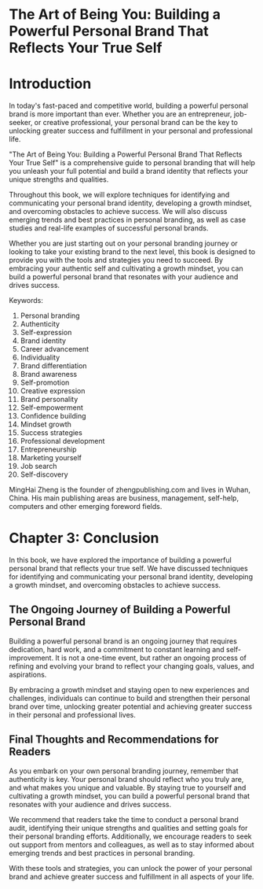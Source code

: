 # The Art of Being You: Building a Powerful Personal Brand That Reflects Your True Self

# Introduction

In today's fast-paced and competitive world, building a powerful personal brand is more important than ever. Whether you are an entrepreneur, job-seeker, or creative professional, your personal brand can be the key to unlocking greater success and fulfillment in your personal and professional life.

"The Art of Being You: Building a Powerful Personal Brand That Reflects Your True Self" is a comprehensive guide to personal branding that will help you unleash your full potential and build a brand identity that reflects your unique strengths and qualities.

Throughout this book, we will explore techniques for identifying and communicating your personal brand identity, developing a growth mindset, and overcoming obstacles to achieve success. We will also discuss emerging trends and best practices in personal branding, as well as case studies and real-life examples of successful personal brands.

Whether you are just starting out on your personal branding journey or looking to take your existing brand to the next level, this book is designed to provide you with the tools and strategies you need to succeed. By embracing your authentic self and cultivating a growth mindset, you can build a powerful personal brand that resonates with your audience and drives success.

Keywords:

1. Personal branding
2. Authenticity
3. Self-expression
4. Brand identity
5. Career advancement
6. Individuality
7. Brand differentiation
8. Brand awareness
9. Self-promotion
10. Creative expression
11. Brand personality
12. Self-empowerment
13. Confidence building
14. Mindset growth
15. Success strategies
16. Professional development
17. Entrepreneurship
18. Marketing yourself
19. Job search
20. Self-discovery

MingHai Zheng is the founder of zhengpublishing.com and lives in Wuhan, China. His main publishing areas are business, management, self-help, computers and other emerging foreword fields.



Chapter 3: Conclusion
=====================

In this book, we have explored the importance of building a powerful personal brand that reflects your true self. We have discussed techniques for identifying and communicating your personal brand identity, developing a growth mindset, and overcoming obstacles to achieve success.

The Ongoing Journey of Building a Powerful Personal Brand
---------------------------------------------------------

Building a powerful personal brand is an ongoing journey that requires dedication, hard work, and a commitment to constant learning and self-improvement. It is not a one-time event, but rather an ongoing process of refining and evolving your brand to reflect your changing goals, values, and aspirations.

By embracing a growth mindset and staying open to new experiences and challenges, individuals can continue to build and strengthen their personal brand over time, unlocking greater potential and achieving greater success in their personal and professional lives.

Final Thoughts and Recommendations for Readers
----------------------------------------------

As you embark on your own personal branding journey, remember that authenticity is key. Your personal brand should reflect who you truly are, and what makes you unique and valuable. By staying true to yourself and cultivating a growth mindset, you can build a powerful personal brand that resonates with your audience and drives success.

We recommend that readers take the time to conduct a personal brand audit, identifying their unique strengths and qualities and setting goals for their personal branding efforts. Additionally, we encourage readers to seek out support from mentors and colleagues, as well as to stay informed about emerging trends and best practices in personal branding.

With these tools and strategies, you can unlock the power of your personal brand and achieve greater success and fulfillment in all aspects of your life.


